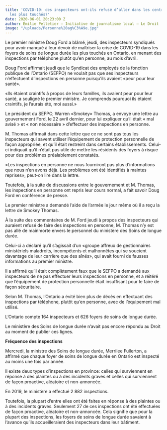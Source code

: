 ```yaml
---
title: 'COVID-19: des inspecteurs ont-ils refusé d’aller dans les centres pour aînés
  les plus touchés?'
date: 2020-06-01 20:23:00 Z
author: Émilie Pelletier – Initiative de journalisme local – Le Droit
image: "/uploads/Personne%20ag%C3%A9e.jpg"
---
```


Le premier ministre Doug Ford a blâmé, jeudi, des inspecteurs syndiqués pour avoir manqué à leur devoir de maîtriser la crise de COVID-19 dans les foyers de soins de longue durée les plus touchés en Ontario, en menant des inspections par téléphone plutôt qu’en personne, au mois d’avril. 

Doug Ford affirmait jeudi que le Syndicat des employés de la fonction publique de l’Ontario (SEFPO) ne voulait pas que ses inspecteurs n’effectuent d’inspections en personne puisqu’ils avaient «peur pour leur santé». 

«Ils étaient craintifs à propos de leurs familles, ils avaient peur pour leur santé, a souligné le premier ministre. Je comprends pourquoi ils étaient craintifs, je l’aurais été, moi aussi.»

Le président du SEFPO, Warren «Smokey» Thomas, a envoyé une lettre au gouvernement Ford, le 22 avril dernier, pour lui expliquer qu’il était « mal avisé » et « non nécessaire » d’effectuer des inspections en personne.
 
M. Thomas affirmait dans cette lettre que ce ne sont pas tous les inspecteurs qui savent utiliser l’équipement de protection personnelle de façon appropriée, et qu’il était restreint dans certains établissements. Celui-ci indiquait qu’il n’était pas utile de mettre les résidents des foyers à risque pour des problèmes préalablement constatés.  

«Les inspections en personne ne nous fourniront pas plus d’informations que nous n’en avons déjà. Les problèmes ont été identifiés à maintes reprises», peut-on lire dans la lettre.
 
Toutefois, à la suite de discussions entre le gouvernement et M. Thomas, les inspections en personne ont repris leur cours normal, a fait savoir Doug Ford en conférence de presse.

Le premier ministre a demandé l’aide de l’armée le jour même où il a reçu la lettre de Smokey Thomas. 

À la suite des commentaires de M. Ford jeudi à propos des inspecteurs qui auraient refusé de faire des inspections en personne, M. Thomas n’y est pas allé de mainmorte envers le personnel du ministère des Soins de longue durée. 

Celui-ci a déclaré qu’il s’agissait d’un «groupe affreux de gestionnaires ministériels maladroits, incompétents et malhonnêtes qui se soucient davantage de leur carrière que des aînés», qui avait fourni de fausses informations au premier ministre.

Il a affirmé qu’il était complètement faux que le SEFPO a demandé aux inspecteurs de ne pas effectuer leurs inspections en personne, et a réitéré que l’équipement de protection personnelle était insuffisant pour le faire de façon sécuritaire. 

Selon M. Thomas, l’Ontario a évité bien plus de décès en effectuant des inspections par téléphone, plutôt qu’en personne, avec de l’équipement mal utilisé. 

L’Ontario compte 164 inspecteurs et 626 foyers de soins de longue durée. 

Le ministère des Soins de longue durée n’avait pas encore répondu au Droit au moment de publier ces lignes. 

**Fréquence des inspections**

Mercredi, la ministre des Soins de longue durée, Merrilee Fullerton, a affirmé que chaque foyer de soins de longue durée en Ontario est inspecté au moins une fois par année. 

Il existe deux types d’inspections en province: celles qui surviennent en réponse à des plaintes ou à des incidents graves et celles qui surviennent de façon proactive, aléatoire et non-annoncée. 

En 2019, le ministère a effectué 2 882 inspections. 

Toutefois, la plupart d’entre elles ont été faites en réponse à des plaintes ou à des incidents graves. Seulement 27 de ces inspections ont été effectuées de façon proactive, aléatoire et non-annoncée. 
Cela signifie que pour la plupart des inspections, les foyers de soins de longue durée savaient à l’avance qu’ils accueilleraient des inspecteurs dans leur bâtiment.
